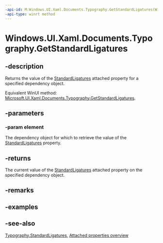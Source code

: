 ```yaml
---
-api-id: M:Windows.UI.Xaml.Documents.Typography.GetStandardLigatures(Windows.UI.Xaml.DependencyObject)
-api-type: winrt method
---
```


<!-- Method syntax
public bool GetStandardLigatures(Windows.UI.Xaml.DependencyObject element)
-->

# Windows.UI.Xaml.Documents.Typography.GetStandardLigatures

## -description
Returns the value of the [StandardLigatures](typography_standardligatures.md) attached property for a specified dependency object.

Equivalent WinUI method: [Microsoft.UI.Xaml.Documents.Typography.GetStandardLigatures](/windows/winui/api/microsoft.ui.xaml.documents.typography.getstandardligatures).

## -parameters
### -param element
The dependency object for which to retrieve the value of the [StandardLigatures](typography_standardligatures.md) property.

## -returns
The current value of the [StandardLigatures](typography_standardligatures.md) attached property on the specified dependency object.

## -remarks

## -examples

## -see-also

[Typography.StandardLigatures](typography_standardligatures.md), [Attached properties overview](/windows/uwp/xaml-platform/attached-properties-overview)
